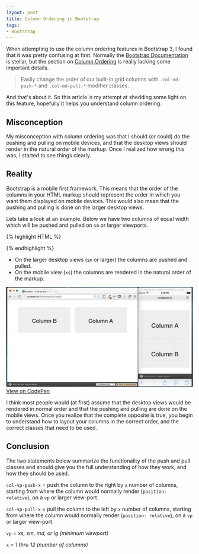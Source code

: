 ```yaml
---
layout: post
title: Column Ordering in Bootstrap
tags:
- Bootstrap
---
```


When attempting to use the column ordering features in Bootstrap 3, I found that it was pretty confusing at first. Normally the [Bootstrap Documentation](http://getbootstrap.com/css/) is stellar, but the section on [Column Ordering](http://getbootstrap.com/css/#grid-column-ordering) is really lacking some important details. 

> Easily change the order of our built-in grid columns with `.col-md-push-*` and `.col-md-pull-*` modifier classes.

And that's about it. So this article is my attempt at shedding some light on this feature, hopefully it helps you understand column ordering.

## Misconception

My misconception with column ordering was that I should (or could) do the pushing and pulling on mobile devices, and that the desktop views should render in the natural order of the markup. Once I realized how wrong this was, I started to see things clearly.

## Reality

Bootstrap is a mobile first framework. This means that the order of the columns in your HTML markup should represent the order in which you want them displayed on mobile devices. This would also mean that the pushing and pulling is done on the larger desktop views.

Lets take a look at an example. Below we have two columns of equal width which will be pushed and pulled on `sm` or larger viewports.  

{% highlight HTML %}
<div class="row">
  <div class="col-sm-6 col-sm-push-6">
    <!-- Column A -->
  </div>
  <div class="col-sm-6 col-sm-pull-6">
    <!-- Column B -->
  </div>
</div>
{% endhighlight %}

- On the larger desktop views (`sm` or larger) the columns are pushed and pulled.
- On the mobile view (`xs`) the columns are rendered in the natural order of the markup.

![Column Ordering Example](/img/posts/column-ordering-example.png)
<a href="http://codepen.io/Schmalzy/pen/iJdgD" target="_blank">View on CodePen</a>

I think most people would (at first) assume that the desktop views would be rendered in normal order and that the pushing and pulling are done on the mobile views. Once you realize that the complete opposite is true, you begin to understand how to layout your columns in the correct order, and the correct classes that need to be used.

## Conclusion 

The two statements below summarize the functionality of the push and pull classes and should give you the full understanding of how they work, and how they should be used.

`col-vp-push-x` = push the column to the right by `x` number of columns, starting from where the column would normally render (`position: relative`), on a `vp` or larger view-port.

`col-vp-pull-x` = pull the column to the left by `x` number of columns, starting from where the column would normally render (`position: relative`), on a `vp` or larger view-port.

`vp` = *xs, sm, md, or lg (minimum viewport)*

`x` = *1 thru 12 (number of columns)*
